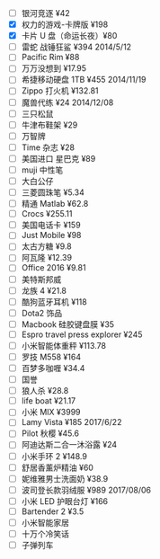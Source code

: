 - [ ] 银河竞逐 ¥42
- [x] 权力的游戏-卡牌版 ¥198
- [x] 卡片 U 盘（命运长夜）¥80
- [ ] 雷蛇 战锤狂鲨 ¥394 2014/5/12
- [ ] Pacific Rim ¥88
- [ ] 万万没想到 ¥17.95
- [ ] 希捷移动硬盘 1TB ¥455 2014/11/19
- [ ] Zippo 打火机 ¥132.81
- [ ] 魔兽代练 ¥24 2014/12/08
- [ ] 三只松鼠
- [ ] 牛津布鞋架 ¥29
- [ ] 万智牌
- [ ] Time 杂志 ¥28
- [ ] 美国进口 星巴克 ¥89
- [ ] muji 中性笔
- [ ] 大白公仔
- [ ] 三菱圆珠笔 ¥5.34
- [ ] 精通 Matlab ¥62.8
- [ ] Crocs ¥255.11
- [ ] 美国电话卡 ¥159
- [ ] Just Mobile ¥98
- [ ] 太古方糖 ¥9.8
- [ ] 阿瓦隆 ¥12.39
- [ ] Office 2016 ¥9.81
- [ ] 美特斯邦威
- [ ] 龙族 4 ¥21.8
- [ ] 酷狗蓝牙耳机 ¥118
- [ ] Dota2 饰品
- [ ] Macbook 硅胶键盘膜 ¥35
- [ ] Espro travel press explorer ¥245
- [ ] 小米智能体重秤 ¥113.78
- [ ] 罗技 M558 ¥164
- [ ] 百梦多咖喱 ¥34.4
- [ ] 国誉
- [ ] 狼人杀 ¥28.8
- [ ] life boat ¥21.17
- [ ] 小米 MIX ¥3999
- [ ] Lamy Vista ¥185 2017/6/22
- [ ] Pilot 秋樱 ¥45.6
- [ ] 阿迪达斯二合一沐浴露 ¥24
- [ ] 小米手环 2 ¥148.9
- [ ] 舒居香薰炉精油 ¥60
- [ ] 妮维雅男士洗面奶 ¥38.9
- [ ] 波司登长款羽绒服 ¥989 2017/08/06
- [ ] 小米 LED 护眼台灯 ¥166
- [ ] Bartender 2 ¥3.5
- [ ] 小米智能家居
- [ ] 十万个冷笑话
- [ ] 子弹列车
